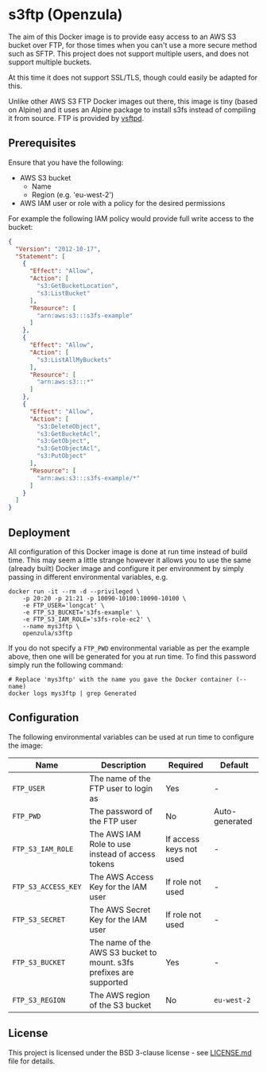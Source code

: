 # s3ftp (Openzula)
The aim of this Docker image is to provide easy access to an AWS S3 bucket over FTP, for those times when you can't use
a more secure method such as SFTP. This project does not support multiple users, and does not support multiple buckets.

At this time it does not support SSL/TLS, though could easily be adapted for this.

Unlike other AWS S3 FTP Docker images out there, this image is tiny (based on Alpine) and it uses an Alpine package to
install s3fs instead of compiling it from source. FTP is provided by [vsftpd](https://security.appspot.com/vsftpd.html).

## Prerequisites
Ensure that you have the following:

* AWS S3 bucket
  * Name
  * Region (e.g. 'eu-west-2')
* AWS IAM user or role with a policy for the desired permissions

For example the following IAM policy would provide full write access to the bucket:

```json
{
  "Version": "2012-10-17",
  "Statement": [
    {
      "Effect": "Allow",
      "Action": [
        "s3:GetBucketLocation",
        "s3:ListBucket"
      ],
      "Resource": [
        "arn:aws:s3:::s3fs-example"
      ]
    },
    {
      "Effect": "Allow",
      "Action": [
        "s3:ListAllMyBuckets"
      ],
      "Resource": [
        "arn:aws:s3:::*"
      ]
    },
    {
      "Effect": "Allow",
      "Action": [
        "s3:DeleteObject",
        "s3:GetBucketAcl",
        "s3:GetObject",
        "s3:GetObjectAcl",
        "s3:PutObject"
      ],
      "Resource": [
        "arn:aws:s3:::s3fs-example/*"
      ]
    }
  ]
}
```

## Deployment
All configuration of this Docker image is done at run time instead of build time. This may seem a little strange however
it allows you to use the same (already built) Docker image and configure it per environment by simply passing in
different environmental variables, e.g.

```shell script
docker run -it --rm -d --privileged \
    -p 20:20 -p 21:21 -p 10090-10100:10090-10100 \
    -e FTP_USER='longcat' \
    -e FTP_S3_BUCKET='s3fs-example' \
    -e FTP_S3_IAM_ROLE='s3fs-role-ec2' \
    --name mys3ftp \
    openzula/s3ftp
```

If you do not specify a `FTP_PWD` environmental variable as per the example above, then one will be generated for you at
run time. To find this password simply run the following command:

```shell script
# Replace 'mys3ftp' with the name you gave the Docker container (--name)
docker logs mys3ftp | grep Generated
```

## Configuration
The following environmental variables can be used at run time to configure the image:

| Name | Description | Required | Default |
| ---- | ----------- | -------- | ------- |
| `FTP_USER` | The name of the FTP user to login as | Yes | - |
| `FTP_PWD` | The password of the FTP user | No | Auto-generated |
| `FTP_S3_IAM_ROLE` | The AWS IAM Role to use instead of access tokens | If access keys not used | - |
| `FTP_S3_ACCESS_KEY` | The AWS Access Key for the IAM user | If role not used | - |
| `FTP_S3_SECRET` | The AWS Secret Key for the IAM user | If role not used | - |
| `FTP_S3_BUCKET` | The name of the AWS S3 bucket to mount. s3fs prefixes are supported | Yes | - |
| `FTP_S3_REGION` | The AWS region of the S3 bucket | No | `eu-west-2` |

## License
This project is licensed under the BSD 3-clause license - see [LICENSE.md](LICENSE.md) file for details.

